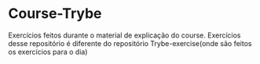 # Course-Trybe
Exercícios feitos durante o material de explicação do course. Exercícios desse repositório é diferente do repositório Trybe-exercise(onde são feitos os exercícios para o dia)
